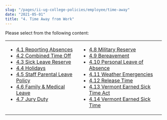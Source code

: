```yaml
---
slug: "/pages/ii-ug-college-policies/employee/time-away"
date: "2021-05-01"
title: "4. Time Away from Work"
---
```


Please select from the following content:

<table>

<tbody>

<tr valign="top">

<td>

- [4.1 Reporting Absences](/pages/ii-ug-college-policies/employee/time-away/reporting-absences)
- [4.2 Combined Time Off](/pages/ii-ug-college-policies/employee/time-away/cto)
- [4.3 Sick Leave Reserve](/pages/ii-ug-college-policies/employee/time-away/slr)
- [4.4 Holidays](/pages/ii-ug-college-policies/employee/time-away/holidays)
- [4.5 Staff Parental Leave Policy](/pages/ii-ug-college-policies/employee/time-away/staff-parental-leave)
- [4.6 Family & Medical Leave](/pages/ii-ug-college-policies/employee/time-away/family-medical-leave)
- [4.7 Jury Duty](/pages/ii-ug-college-policies/employee/time-away/jury-duty)

</td>

<td>

- [4.8 Military Reserve](/pages/ii-ug-college-policies/employee/time-away/military-reserve)
- [4.9 Bereavement](/pages/ii-ug-college-policies/employee/time-away/bereavement)
- [4.10 Personal Leave of Absence](/pages/ii-ug-college-policies/employee/time-away/personal-leave)
- [4.11 Weather Emergencies](/pages/ii-ug-college-policies/employee/time-away/weather-emergencies)
- [4.12 Release Time](/pages/ii-ug-college-policies/employee/time-away/release-time)
- [4.13 Vermont Earned Sick Time Act](/pages/ii-ug-college-policies/employee/time-away/4-13-vermont-earned-sick-time-act)
- [4.14 Vermont Earned Sick Time](/pages/ii-ug-college-policies/employee/time-away/4-14-vermont-earned-sick-time)

</td>

</tr>

</tbody>

</table>
